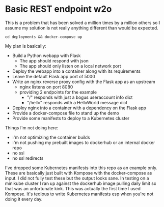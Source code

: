 # Basic REST endpoint w2o

This is a problem that has been solved a million times by a million others so I assume my solution is not really anything different than would be expected.

```
cd deployments && docker-compose up
```

My plan is basically:

- Build a Python webapp with Flask
    - The app should respond with json
    - The app should only listen on a local network port
- Deploy the webapp into a container along with its requirements
- Leave the default Flask app port of 5000
- Write an nginx reverse proxy config with the Flask app as an upstream
    - nginx listens on port 8080
    - providing 2 endpoints for the example
        - "/" responds with just a bogus useraccount info dict
        - "/hello" responds with a HelloWorld message dict
- Deploy nginx into a container with a dependency on the Flask app
- Provide a docker-compose file to stand up the demo
- Provide some manifests to deploy to a Kubernetes cluster

Things I'm not doing here:
- I'm not optimizing the container builds
- I'm not pushing my prebuilt images to dockerhub or an internal docker repo
- no ssl
- no ssl redirects

I've dropped some Kubernetes manifests into this repo as an example only. These are basically just built with Kompose with the docker-compose as input. I did not fully test these but the output looks sane. In testing on a minikube cluster I ran up against the dockerhub image pulling daily limit so that was an unfortunate kink. This was actually the first time I used Kompose. It's tedious to write Kubernetes manifests esp when you're not doing it every day.
